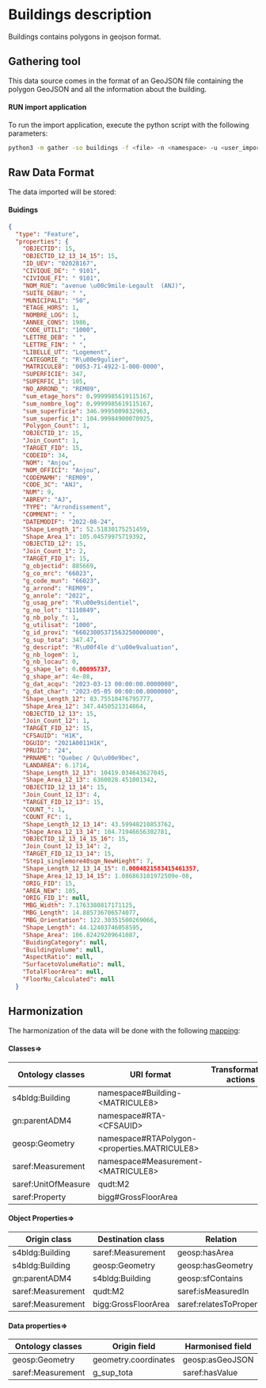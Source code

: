 # Buildings description

Buildings contains polygons in geojson format.

## Gathering tool

This data source comes in the format of an GeoJSON file containing the polygon GeoJSON and all the information about the
building.

#### RUN import application

To run the import application, execute the python script with the following parameters:

```bash
python3 -m gather -so buildings -f <file> -n <namespace> -u <user_importing> -tz <file_timezone> -st <storage>
```

## Raw Data Format

The data imported will be stored:

#### Buidings

````json
{
  "type": "Feature",
  "properties": {
    "OBJECTID": 15,
    "OBJECTID_12_13_14_15": 15,
    "ID_UEV": "02028167",
    "CIVIQUE_DE": " 9101",
    "CIVIQUE_FI": " 9101",
    "NOM_RUE": "avenue \u00c9mile-Legault  (ANJ)",
    "SUITE_DEBU": " ",
    "MUNICIPALI": "50",
    "ETAGE_HORS": 1,
    "NOMBRE_LOG": 1,
    "ANNEE_CONS": 1986,
    "CODE_UTILI": "1000",
    "LETTRE_DEB": " ",
    "LETTRE_FIN": " ",
    "LIBELLE_UT": "Logement",
    "CATEGORIE_": "R\u00e9gulier",
    "MATRICULE8": "0053-71-4922-1-000-0000",
    "SUPERFICIE": 347,
    "SUPERFIC_1": 105,
    "NO_ARROND_": "REM09",
    "sum_etage_hors": 0.9999985619115167,
    "sum_nombre_log": 0.9999985619115167,
    "sum_superficie": 346.9995009832963,
    "sum_superfic_1": 104.99984900070925,
    "Polygon_Count": 1,
    "OBJECTID_1": 15,
    "Join_Count": 1,
    "TARGET_FID": 15,
    "CODEID": 34,
    "NOM": "Anjou",
    "NOM_OFFICI": "Anjou",
    "CODEMAMH": "REM09",
    "CODE_3C": "ANJ",
    "NUM": 9,
    "ABREV": "AJ",
    "TYPE": "Arrondissement",
    "COMMENT": " ",
    "DATEMODIF": "2022-08-24",
    "Shape_Length_1": 52.51830175251459,
    "Shape_Area_1": 105.04579975719392,
    "OBJECTID_12": 15,
    "Join_Count_1": 2,
    "TARGET_FID_1": 15,
    "g_objectid": 885669,
    "g_co_mrc": "66023",
    "g_code_mun": "66023",
    "g_arrond": "REM09",
    "g_anrole": "2022",
    "g_usag_pre": "R\u00e9sidentiel",
    "g_no_lot": "1110849",
    "g_nb_poly_": 1,
    "g_utilisat": "1000",
    "g_id_provi": "66023005371563250000000",
    "g_sup_tota": 347.47,
    "g_descript": "R\u00f4le d'\u00e9valuation",
    "g_nb_logem": 1,
    "g_nb_locau": 0,
    "g_shape_le": 0.00095737,
    "g_shape_ar": 4e-08,
    "g_dat_acqu": "2023-03-13 00:00:00.0000000",
    "g_dat_char": "2023-05-05 00:00:00.0000000",
    "Shape_Length_12": 83.75510476795777,
    "Shape_Area_12": 347.4450521314864,
    "OBJECTID_12_13": 15,
    "Join_Count_12": 1,
    "TARGET_FID_12": 15,
    "CFSAUID": "H1K",
    "DGUID": "2021A0011H1K",
    "PRUID": "24",
    "PRNAME": "Quebec / Qu\u00e9bec",
    "LANDAREA": 6.1714,
    "Shape_Length_12_13": 10419.034643627045,
    "Shape_Area_12_13": 6360028.451001342,
    "OBJECTID_12_13_14": 15,
    "Join_Count_12_13": 4,
    "TARGET_FID_12_13": 15,
    "COUNT_": 1,
    "COUNT_FC": 1,
    "Shape_Length_12_13_14": 43.59948210853762,
    "Shape_Area_12_13_14": 104.71946656302781,
    "OBJECTID_12_13_14_15_16": 15,
    "Join_Count_12_13_14": 2,
    "TARGET_FID_12_13_14": 15,
    "Step1_singlemore40sqm_NewHieght": 7,
    "Shape_Length_12_13_14_15": 0.0004821583415461357,
    "Shape_Area_12_13_14_15": 1.086863101972509e-08,
    "ORIG_FID": 15,
    "AREA_NEW": 105,
    "ORIG_FID_1": null,
    "MBG_Width": 7.1763380817171125,
    "MBG_Length": 14.885736706574077,
    "MBG_Orientation": 122.30351500269066,
    "Shape_Length": 44.12403746058595,
    "Shape_Area": 106.82429209641087,
    "BuidingCategory": null,
    "BuildingVolume": null,
    "AspectRatio": null,
    "SurfacetoVolumeRatio": null,
    "TotalFloorArea": null,
    "FloorNu_Calculated": null
  }
````

## Harmonization

The harmonization of the data will be done with the following [mapping](mapping.yaml):

#### Classes=>

| Ontology classes    | URI format                                         | Transformation actions |
|---------------------|----------------------------------------------------|------------------------|
| s4bldg:Building     | namespace#Building-&lt;MATRICULE8&gt;              |                        |
| gn:parentADM4       | namespace#RTA-&lt;CFSAUID&gt;                      |                        |
| geosp:Geometry      | namespace#RTAPolygon-&lt;properties.MATRICULE8&gt; |                        |
| saref:Measurement   | namespace#Measurement-&lt;MATRICULE8&gt;           |                        |
| saref:UnitOfMeasure | qudt:M2                                            |                        |
| saref:Property      | bigg#GrossFloorArea                                |                        |

#### Object Properties=>

| Origin class         | Destination class   | Relation                |
|----------------------|---------------------|-------------------------|
| s4bldg:Building      | saref:Measurement   | geosp:hasArea           |
| s4bldg:Building      | geosp:Geometry      | geosp:hasGeometry       |
| gn:parentADM4        | s4bldg:Building     | geosp:sfContains        |
| saref:Measurement    | qudt:M2             | saref:isMeasuredIn      |
| saref:Measurement    | bigg:GrossFloorArea | saref:relatesToProperty |

#### Data properties=>

| Ontology classes  | Origin field         | Harmonised field |
|-------------------|----------------------|------------------|
| geosp:Geometry    | geometry.coordinates | geosp:asGeoJSON  |
| saref:Measurement | g_sup_tota           | saref:hasValue   |